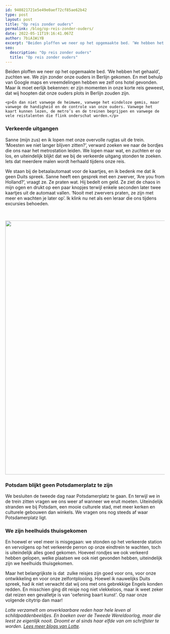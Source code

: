 ```yaml
---
id: 940821721e5e49e0aef72cf85ae62b42
type: post
layout: post
title: "Op reis zonder ouders"
permalink: /blog/op-reis-zonder-ouders/
date: 2022-05-11T19:16:41.067Z
author: 7biA1WiYB
excerpt: "Beiden ploffen we neer op het opgemaakte bed. ‘We hebben het gehaald’, zuchten we. We zijn zonder onze ouders in Berlijn gekomen. En met behulp van Google maps en vreemdelingen hebben we zelf ons hotel gevonden. Maar ik moet eerlijk bekennen: er zijn momenten in onze korte reis geweest, dat wij hoopten dat onze ouders plots in Berlijn zouden zijn.  "
seo:
  description: "Op reis zonder ouders"
  title: "Op reis zonder ouders"
---
```

Beiden ploffen we neer op het opgemaakte bed. ‘We hebben het gehaald’, zuchten we. We zijn zonder onze ouders in Berlijn gekomen. En met behulp van Google maps en vreemdelingen hebben we zelf ons hotel gevonden. Maar ik moet eerlijk bekennen: er zijn momenten in onze korte reis geweest, dat wij hoopten dat onze ouders plots in Berlijn zouden zijn.  

    <p>En dan niet vanwege de heimwee, vanwege het eindeloze gemis, maar vanwege de handigheid en de controle van onze ouders. Vanwege het kaart kunnen lezen, de metro’s en de treinen begrijpen en vanwege de vele reistalenten die flink onderschat worden.</p>
<h3>Verkeerde uitgangen</h3>
<p>Sanne (mijn zus) en ik lopen met onze overvolle rugtas uit de trein. ‘Moesten we niet langer blijven zitten?’, verward zoeken we naar de bordjes die ons naar het metrostation leiden. We lopen maar wat, en zuchten er op los, en uiteindelijk blijkt dat we bij de verkeerde uitgang stonden te zoeken. Iets dat meerdere malen wordt herhaald tijdens onze reis.</p>
<p>We staan bij de betaalautomaat voor de kaartjes, en ik bedenk me dat ik geen Duits spreek. Sanne heeft een gesprek met een zwerver, ‘Are you from Holland?’, vraagt ze. Ze praten wat. Hij bedelt om geld. Ze ziet de chaos in mijn ogen en drukt op een paar knopjes terwijl enkele seconden later twee kaartjes uit de automaat vallen. ‘Nooit met zwervers praten, ze zijn met meer en wachten je later op’. Ik klink nu net als een leraar die ons tijdens excursies behoeden.</p>
<p><br><div class="media media-element-container media-default"><div id="file-416901" class="file file-image file-image-jpeg">

        
  
  <div class="content">
    <img height="800" width="746" class="media-element file-default" data-delta="1" src="https://7dagen.netlify.app/sites/default/files/reisss_3.jpg" alt="">  </div>

  
</div>
</div>
<h3>Potsdam blijkt geen Potsdamerplatz te zijn</h3>
<p>We besluiten de tweede dag naar Potsdamerplatz te gaan. En terwijl we in de trein zitten vragen we ons weer af wanneer we eruit moeten. Uiteindelijk stranden we bij Potsdam, een mooie culturele stad, met meer kerken en culturele gebouwen dan winkels. We vragen ons nog steeds af waar Potsdamerplatz ligt.</p>
<h3>We zijn heelhuids thuisgekomen</h3>
<p>En hoewel er veel meer is misgegaan: we stonden op het verkeerde station en vervolgens op het verkeerde perron op onze eindtrein te wachten, toch is uiteindelijk alles goed gekomen. Hoeveel rondjes we ook verkeerd hebben gelopen, welke plaatsen we ook niet gevonden hebben, uiteindelijk zijn we heelhuids thuisgekomen.</p>
<p>Maar het belangrijkste is dat  zulke reisjes zijn goed voor ons, voor onze ontwikkeling en voor onze zelfontplooiing. Hoewel ik nauwelijks Duits spreek, had ik niet verwacht dat wij ons met ons gebrekkige Engels konden redden. En misschien ging dit reisje nog niet vlekkeloos, maar ik weet zeker dat reizen een gevalletje is van 'oefening baart kunst'. Op naar onze volgende citytrip dan maar!</p>
<p><em>Lotte verzamelt om onverklaarbare reden haar hele leven al schildpaddenbeeldjes. En boeken over de Tweede Wereldoorlog, maar die leest ze eigenlijk nooit. Droomt er al sinds haar elfde van om schrijfster te worden. <a href="https://7dagen.netlify.app/users/lotte-rolleman">Lees meer blogs van Lotte</a>.</em><br> </p>  
